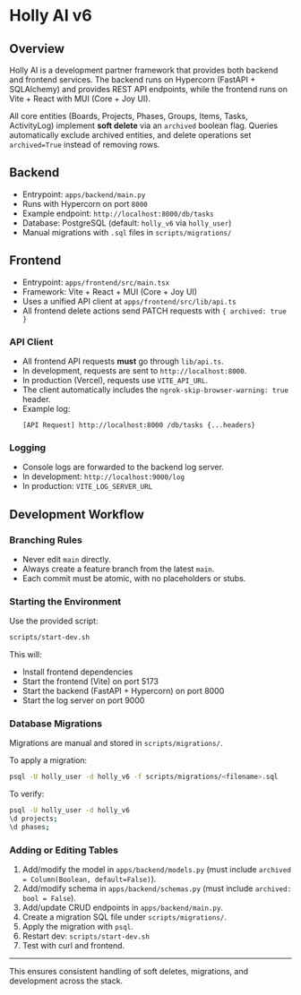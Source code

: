 # Holly AI v6

## Overview
Holly AI is a development partner framework that provides both backend and frontend services. The backend runs on Hypercorn (FastAPI + SQLAlchemy) and provides REST API endpoints, while the frontend runs on Vite + React with MUI (Core + Joy UI).

All core entities (Boards, Projects, Phases, Groups, Items, Tasks, ActivityLog) implement **soft delete** via an `archived` boolean flag. Queries automatically exclude archived entities, and delete operations set `archived=True` instead of removing rows.

## Backend
- Entrypoint: `apps/backend/main.py`
- Runs with Hypercorn on port `8000`
- Example endpoint: `http://localhost:8000/db/tasks`
- Database: PostgreSQL (default: `holly_v6` via `holly_user`)
- Manual migrations with `.sql` files in `scripts/migrations/`

## Frontend
- Entrypoint: `apps/frontend/src/main.tsx`
- Framework: Vite + React + MUI (Core + Joy UI)
- Uses a unified API client at `apps/frontend/src/lib/api.ts`
- All frontend delete actions send PATCH requests with `{ archived: true }`

### API Client
- All frontend API requests **must** go through `lib/api.ts`.
- In development, requests are sent to `http://localhost:8000`.
- In production (Vercel), requests use `VITE_API_URL`.
- The client automatically includes the `ngrok-skip-browser-warning: true` header.
- Example log:
  ```
  [API Request] http://localhost:8000 /db/tasks {...headers}
  ```

### Logging
- Console logs are forwarded to the backend log server.
- In development: `http://localhost:9000/log`
- In production: `VITE_LOG_SERVER_URL`

## Development Workflow
### Branching Rules
- Never edit `main` directly.
- Always create a feature branch from the latest `main`.
- Each commit must be atomic, with no placeholders or stubs.

### Starting the Environment
Use the provided script:
```bash
scripts/start-dev.sh
```
This will:
- Install frontend dependencies
- Start the frontend (Vite) on port 5173
- Start the backend (FastAPI + Hypercorn) on port 8000
- Start the log server on port 9000

### Database Migrations
Migrations are manual and stored in `scripts/migrations/`.

To apply a migration:
```bash
psql -U holly_user -d holly_v6 -f scripts/migrations/<filename>.sql
```

To verify:
```bash
psql -U holly_user -d holly_v6
\d projects;
\d phases;
```

### Adding or Editing Tables
1. Add/modify the model in `apps/backend/models.py` (must include `archived = Column(Boolean, default=False)`).
2. Add/modify schema in `apps/backend/schemas.py` (must include `archived: bool = False`).
3. Add/update CRUD endpoints in `apps/backend/main.py`.
4. Create a migration SQL file under `scripts/migrations/`.
5. Apply the migration with `psql`.
6. Restart dev: `scripts/start-dev.sh`
7. Test with curl and frontend.

---

This ensures consistent handling of soft deletes, migrations, and development across the stack.